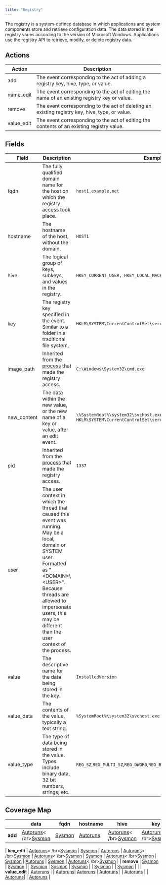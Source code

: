 ```yaml
---
title: "Registry"
---
```


The registry is a system-defined database in which applications and system components store and retrieve configuration data. The data stored in the registry varies according to the version of Microsoft Windows. Applications use the registry API to retrieve, modify, or delete registry data.

## Actions

|Action|Description|
|---|---|
|add|The event corresponding to the act of adding a registry key, hive, type, or value.|
|name_edit|The event corresponding to the act of editing the name of an existing registry key or value.|
|remove|The event corresponding to the act of deleting an existing registry key, hive, type, or value.|
|value_edit|The event corresponding to the act of editing the contents of an existing registry value.|

## Fields

|Field|Description|Example|
|---|---|---|
|fqdn|The fully qualified domain name for the host on which the registry access took place.|`host1.example.net`|
|hostname|The hostname of the host, without the domain.|`HOST1`|
|hive|The logical group of keys, subkeys, and values in the registry.|`HKEY_CURRENT_USER, HKEY_LOCAL_MACHINE`
|key|The registry key specified in the event. Similar to a folder in a traditional file system,|`HKLM\SYSTEM\CurrentControlSet\services\RpcSs`|
|image_path|Inherited from the [process](https://car.mitre.org/wiki/Data_Model/process) that made the registry access.|`C:\Windows\System32\cmd.exe`|
|new_content|The data within the new value, or the new name of a key or value, after an edit event.|`\%SystemRoot%\system32\svchost.exe, HKLM\SYSTEM\CurrentControlSet\services\RpcSs`|
|pid|Inherited from the [process](https://car.mitre.org/wiki/Data_Model/process) that made the registry access.|`1337`|
|user|The user context in which the thread that caused this event was running. May be a local, domain or SYSTEM user. Formatted as "\<DOMAIN>\\\<USER>". Because threads are allowed to impersonate users, this may be different than the user context of the process.| |
|value|The descriptive name for the data being stored in the key.|`InstalledVersion`|
|value_data|The contents of the value, typically a text string.|`%SystemRoot%\system32\svchost.exe -k rpcss`|
|value_type|The type of data being stored in the value. Types include binary data, 32 bit numbers, strings, etc.|`REG_SZ`,`REG_MULTI_SZ`,`REG_DWORD`,`REG_BINARY`,`REG_QWORD`,`REG_EXPAND_SZ`|

## Coverage Map

| | **data** | **fqdn** | **hostname** | **hive** | **key** | **image_path** | **new_content** | **pid** | **type** | **user** | **value** |
|---|---|---|---|---|---|---|---|---|---|---|---|
| **add** | [Autoruns](../sensors/autoruns_13.98)< /br>[Sysmon](../sensors/sysmon_13) | [Sysmon](../sensors/sysmon_13) | [Autoruns](../sensors/autoruns_13.98) | [Autoruns](../sensors/autoruns_13.98)< /br>[Sysmon](../sensors/sysmon_13) | [Autoruns](../sensors/autoruns_13.98)< /br>[Sysmon](../sensors/sysmon_13) | [Sysmon](../sensors/sysmon_13) | | [Sysmon](../sensors/sysmon_13) | [Autoruns](../sensors/autoruns_13.98)| [Sysmon](../sensors/sysmon_13) | [Autoruns](../sensors/autoruns_13.98) | 
| 
**key_edit** | [Autoruns](../sensors/autoruns_13.98)< /br>[Sysmon](../sensors/sysmon_13) | [Sysmon](../sensors/sysmon_13) | [Autoruns](../sensors/autoruns_13.98) | [Autoruns](../sensors/autoruns_13.98)< /br>[Sysmon](../sensors/sysmon_13) | [Autoruns](../sensors/autoruns_13.98)< /br>[Sysmon](../sensors/sysmon_13) | [Sysmon](../sensors/sysmon_13) | [Autoruns](../sensors/autoruns_13.98)< /br>[Sysmon](../sensors/sysmon_13) | [Sysmon](../sensors/sysmon_13) | [Autoruns](../sensors/autoruns_13.98) | [Sysmon](../sensors/sysmon_13) | [Autoruns](../sensors/autoruns_13.98)< /br>[Sysmon](../sensors/sysmon_13) |
| **remove** | [Sysmon](../sensors/sysmon_13) | [Sysmon](../sensors/sysmon_13) | | [Sysmon](../sensors/sysmon_13) | [Sysmon](../sensors/sysmon_13) | [Sysmon](../sensors/sysmon_13) | | [Sysmon](../sensors/sysmon_13) | | [Sysmon](../sensors/sysmon_13) | | 
| **value_edit** | [Autoruns](../sensors/autoruns_13.98) | | [Autoruns](../sensors/autoruns_13.98)| [Autoruns](../sensors/autoruns_13.98) | [Autoruns](../sensors/autoruns_13.98) | | [Autoruns](../sensors/autoruns_13.98) | | [Autoruns](../sensors/autoruns_13.98)| | [Autoruns](../sensors/autoruns_13.98) | 
